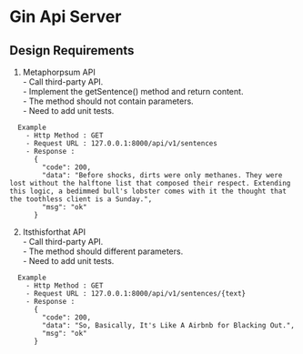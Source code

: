 # Gin Api Server

## Design Requirements

  1. Metaphorpsum API <br>
    - Call third-party API. <br>
    - Implement the getSentence() method and return content. <br>
    - The method should not contain parameters. <br>
    - Need to add unit tests. <br>
  ```
    Example
      - Http Method : GET
      - Request URL : 127.0.0.1:8000/api/v1/sentences
      - Response :
        {
          "code": 200,
          "data": "Before shocks, dirts were only methanes. They were lost without the halftone list that composed their respect. Extending this logic, a bedimmed bull's lobster comes with it the thought that the toothless client is a Sunday.",
          "msg": "ok"
        }
  ```
  
  2. Itsthisforthat API <br>
    - Call third-party API. <br>
    - The method should different parameters. <br>
    - Need to add unit tests. <br>
  ```
    Example
      - Http Method : GET
      - Request URL : 127.0.0.1:8000/api/v1/sentences/{text}
      - Response :
        {
          "code": 200,
          "data": "So, Basically, It's Like A Airbnb for Blacking Out.",
          "msg": "ok"
        }
  ```
